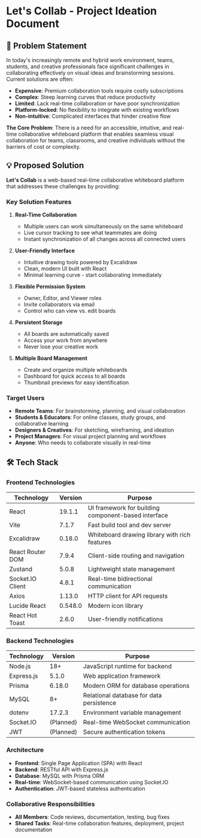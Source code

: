 # Let's Collab - Project Ideation Document

## 📌 Problem Statement

In today's increasingly remote and hybrid work environment, teams, students, and creative professionals face significant challenges in collaborating effectively on visual ideas and brainstorming sessions. Current solutions are often:

- **Expensive**: Premium collaboration tools require costly subscriptions
- **Complex**: Steep learning curves that reduce productivity
- **Limited**: Lack real-time collaboration or have poor synchronization
- **Platform-locked**: No flexibility to integrate with existing workflows
- **Non-intuitive**: Complicated interfaces that hinder creative flow

**The Core Problem**: There is a need for an accessible, intuitive, and real-time collaborative whiteboard platform that enables seamless visual collaboration for teams, classrooms, and creative individuals without the barriers of cost or complexity.

## 💡 Proposed Solution

**Let's Collab** is a web-based real-time collaborative whiteboard platform that addresses these challenges by providing:

### Key Solution Features

1. **Real-Time Collaboration**
   - Multiple users can work simultaneously on the same whiteboard
   - Live cursor tracking to see what teammates are doing
   - Instant synchronization of all changes across all connected users

2. **User-Friendly Interface**
   - Intuitive drawing tools powered by Excalidraw
   - Clean, modern UI built with React
   - Minimal learning curve - start collaborating immediately

3. **Flexible Permission System**
   - Owner, Editor, and Viewer roles
   - Invite collaborators via email
   - Control who can view vs. edit boards

4. **Persistent Storage**
   - All boards are automatically saved
   - Access your work from anywhere
   - Never lose your creative work

5. **Multiple Board Management**
   - Create and organize multiple whiteboards
   - Dashboard for quick access to all boards
   - Thumbnail previews for easy identification

### Target Users

- **Remote Teams**: For brainstorming, planning, and visual collaboration
- **Students & Educators**: For online classes, study groups, and collaborative learning
- **Designers & Creatives**: For sketching, wireframing, and ideation
- **Project Managers**: For visual project planning and workflows
- **Anyone**: Who needs to collaborate visually in real-time

## 🛠️ Tech Stack

### Frontend Technologies
| Technology | Version | Purpose |
|------------|---------|---------|
| React | 19.1.1 | UI framework for building component-based interface |
| Vite | 7.1.7 | Fast build tool and dev server |
| Excalidraw | 0.18.0 | Whiteboard drawing library with rich features |
| React Router DOM | 7.9.4 | Client-side routing and navigation |
| Zustand | 5.0.8 | Lightweight state management |
| Socket.IO Client | 4.8.1 | Real-time bidirectional communication |
| Axios | 1.13.0 | HTTP client for API requests |
| Lucide React | 0.548.0 | Modern icon library |
| React Hot Toast | 2.6.0 | User-friendly notifications |

### Backend Technologies
| Technology | Version | Purpose |
|------------|---------|---------|
| Node.js | 18+ | JavaScript runtime for backend |
| Express.js | 5.1.0 | Web application framework |
| Prisma | 6.18.0 | Modern ORM for database operations |
| MySQL | 8+ | Relational database for data persistence |
| dotenv | 17.2.3 | Environment variable management |
| Socket.IO | (Planned) | Real-time WebSocket communication |
| JWT | (Planned) | Secure authentication tokens |

### Architecture
- **Frontend**: Single Page Application (SPA) with React
- **Backend**: RESTful API with Express.js
- **Database**: MySQL with Prisma ORM
- **Real-time**: WebSocket-based communication using Socket.IO
- **Authentication**: JWT-based stateless authentication



### Collaborative Responsibilities
- **All Members**: Code reviews, documentation, testing, bug fixes
- **Shared Tasks**: Real-time collaboration features, deployment, project documentation